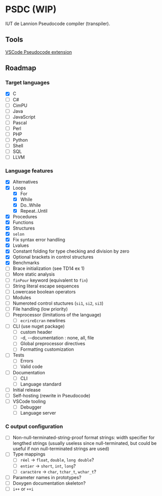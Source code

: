 # PSDC (WIP)

IUT de Lannion Pseudocode compiler (transpiler).

## Tools

[VSCode Pseudocode extension](https://marketplace.visualstudio.com/items?itemName=NoanPerrot.pseudocode)

## Roadmap

### Target languages

- [x] C
- [ ] C#
- [ ] CimPU
- [ ] Java
- [ ] JavaScript
- [ ] Pascal
- [ ] Perl
- [ ] PHP
- [ ] Python
- [ ] Shell
- [ ] SQL
- [ ] LLVM

### Language features

- [x] Alternatives
- [x] Loops
    - [x] For
    - [x] While
    - [x] Do..While
    - [x] Repeat..Until
- [x] Procedures
- [x] Functions
- [x] Structures
- [x] `selon`
- [x] Fix syntax error handling
- [x] Lvalues
- [x] Constant folding for type checking and division by zero
- [x] Optional brackets in control structures
- [x] Benchmarks
- [ ] Brace initialization (see TD14 ex 1)
- [ ] More static analysis
- [ ] `finPour` keyword (equivalent to `fin`)
- [ ] String literal escape sequences
- [ ] Lowercase boolean operators
- [ ] Modules
- [ ] Numeroted control stuctures (`si1`, `si2`, `si3`)
- [ ] File handling (low priority)
- [ ] Preprocessor (limitations of the language)
    - [ ] `ecrireEcran` newlines
- [ ] CLI (use nuget package)
    - [ ] custom header
    - [ ] -d, --documentation : none, all, file
    - [ ] Global preprocessor directives
    - [ ] Formatting customization
- [ ] Tests
    - [ ] Errors
    - [ ] Valid code
- [ ] Documentation
    - [ ] CLI
    - [ ] Language standard
- [ ] Initial release
- [ ] Self-hosting (rewrite in Pseudocode)
- [ ] VSCode tooling
    - [ ] Debugger
    - [ ] Language server

### C output configuration

- [ ] Non-null-terminated-string-proof format strings: width specifier for lengthed strings (usually useless since null-terminated, but could be useful if non null-terminated strings are used)
- [ ] Type mappings
    - [ ] `réel` &rarr; `float`, `double`, `long double`?
    - [ ] `entier` &rarr; `short`, `int`, `long`?
    - [ ] `caractère` &rarr; `char`, `tchar_t`, `wchar_t`?
- [ ] Parameter names in prototypes?
- [ ] Doxygen documentation skeleton?
- [ ] `i++` or `++i`

